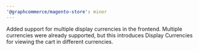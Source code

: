 ```yaml
---
'@graphcommerce/magento-store': minor
---
```


Added support for multiple display currencies in the frontend. Multiple currencies were already supported, but this introduces Display Currencies for viewing the cart in different currencies.
